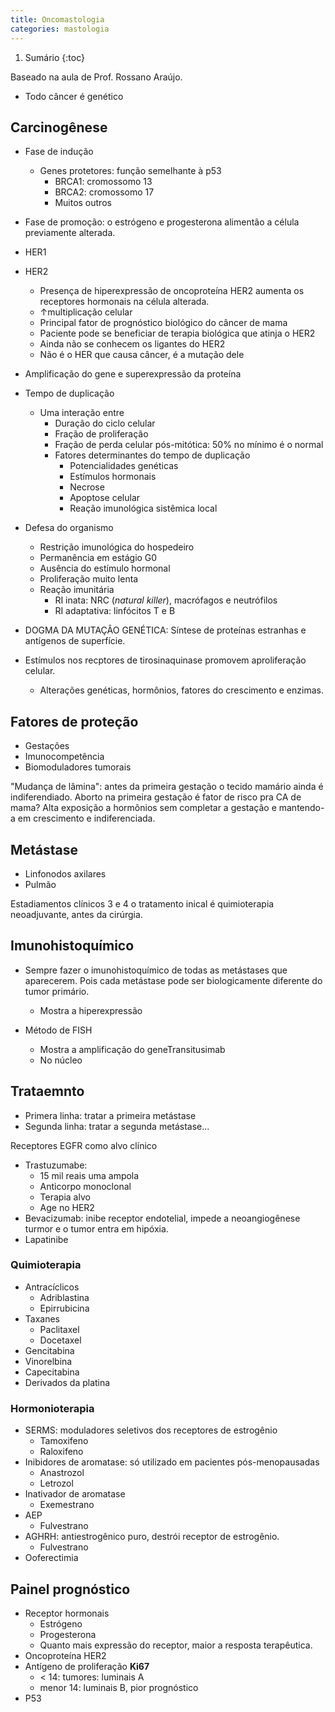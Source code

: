 ```yaml
---
title: Oncomastologia
categories: mastologia
---
```


1. Sumário
{:toc}

Baseado na aula de Prof. Rossano Araújo.

* Todo câncer é genético

## Carcinogênese
* Fase de indução
  * Genes protetores: função semelhante à p53
    * BRCA1: cromossomo 13
    * BRCA2: cromossomo 17
    * Muitos outros
* Fase de promoção: o estrógeno e progesterona alimentão a célula previamente alterada.
* HER1
* HER2
  * Presença de hiperexpressão de oncoproteína HER2 aumenta os receptores hormonais na célula alterada.
  * ↑multiplicação celular
  * Principal fator de prognóstico biológico do câncer de mama
  * Paciente pode se beneficiar de terapia biológica que atinja o HER2
  * Ainda não se conhecem os ligantes do HER2
  * Não é o HER que causa câncer, é a mutação dele
* Amplificação do gene e superexpressão da proteína
* Tempo de duplicação
  * Uma interação entre
    * Duração do ciclo celular
    * Fração de proliferação
    * Fração de perda celular pós-mitótica: 50% no mínimo é o normal
    * Fatores determinantes do tempo de duplicação
      * Potencialidades genéticas
      * Estímulos hormonais
      * Necrose
      * Apoptose celular
      * Reação imunológica sistêmica local
* Defesa do organismo
  * Restrição imunológica do hospedeiro
  * Permanência em estágio G0
  * Ausência do estímulo hormonal
  * Proliferação muito lenta
  * Reação imunitária
    * RI inata: NRC (_natural killer_), macrófagos e neutrófilos
    * RI adaptativa: linfócitos T e B
* DOGMA DA MUTAÇÂO GENÉTICA: Síntese de proteínas estranhas e antígenos de superfície.
* Estímulos nos recptores de tirosinaquinase promovem aproliferação celular.


  * Alterações genéticas, hormônios, fatores do crescimento e enzimas.


## Fatores de proteção
* Gestações
* Imunocompetência
* Biomoduladores tumorais

"Mudança de lâmina": antes da primeira gestação o tecido mamário ainda é indiferendiado. Aborto na primeira gestação é fator de risco pra CA de mama? Alta exposição a hormônios sem completar a gestação e mantendo-a em crescimento e indiferenciada.

## Metástase
* Linfonodos axilares
* Pulmão


Estadiamentos clínicos 3 e 4 o tratamento inical é quimioterapia neoadjuvante, antes da cirúrgia.

## Imunohistoquímico
* Sempre fazer o imunohistoquímico de todas as metástases que aparecerem. Pois cada metástase pode ser biologicamente diferente do tumor primário.
  * Mostra a hiperexpressão

* Método de FISH
  * Mostra a amplificação do geneTransitusimab
  * No núcleo

## Trataemnto
* Primera linha: tratar a primeira metástase
* Segunda linha: tratar a segunda metástase...

Receptores EGFR como alvo clínico

* Trastuzumabe:
  * 15 mil reais uma ampola
  * Anticorpo monoclonal
  * Terapia alvo
  * Age no HER2
* Bevacizumab: inibe receptor endotelial, impede a neoangiogênese turmor e o tumor entra em hipóxia.
* Lapatinibe

### Quimioterapia
* Antracíclicos
  * Adriblastina
  * Epirrubicina
* Taxanes
  * Paclitaxel
  * Docetaxel
* Gencitabina
* Vinorelbina
* Capecitabina
* Derivados da platina

### Hormonioterapia
* SERMS: moduladores seletivos dos receptores de estrogênio
  * Tamoxifeno
  * Raloxifeno
* Inibidores de aromatase: só utilizado em pacientes pós-menopausadas
  * Anastrozol
  * Letrozol
* Inativador de aromatase
  * Exemestrano
* AEP
  * Fulvestrano
* AGHRH: antiestrogênico puro, destrói receptor de estrogênio.
  * Fulvestrano
* Ooferectimia

## Painel prognóstico
* Receptor hormonais
  * Estrógeno
  * Progesterona
  * Quanto mais expressão do receptor, maior a resposta terapêutica.
* Oncoproteína HER2
* Antígeno de proliferação **Ki67**
  * < 14: tumores: luminais A
  * menor 14: luminais B, pior prognóstico
* P53
